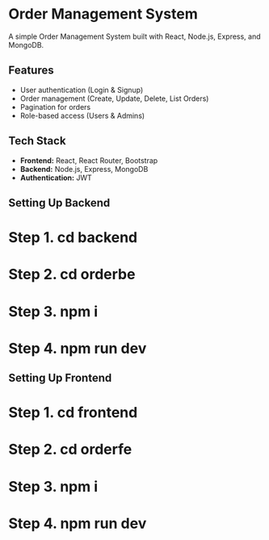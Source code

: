 # Order Management System

A simple Order Management System built with React, Node.js, Express, and MongoDB.

## Features

- User authentication (Login & Signup)
- Order management (Create, Update, Delete, List Orders)
- Pagination for orders
- Role-based access (Users & Admins)


## Tech Stack

- **Frontend:** React, React Router, Bootstrap
- **Backend:** Node.js, Express, MongoDB
- **Authentication:** JWT

## Setting Up Backend
# Step 1. cd backend
# Step 2. cd orderbe
# Step 3. npm i
# Step 4. npm run dev 

## Setting Up Frontend
# Step 1. cd frontend
# Step 2. cd orderfe
# Step 3. npm i
# Step 4. npm run dev

